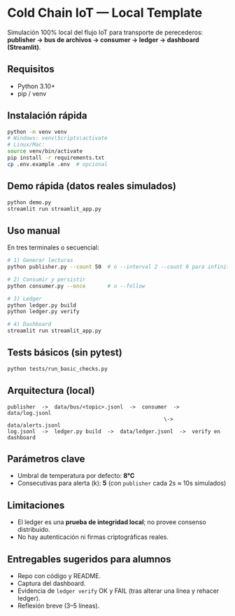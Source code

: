 
# Cold Chain IoT — Local Template

Simulación 100% local del flujo IoT para transporte de perecederos: **publisher → bus de archivos → consumer → ledger → dashboard (Streamlit)**.

## Requisitos
- Python 3.10+
- pip / venv

## Instalación rápida
```bash
python -m venv venv
# Windows: venv\Scripts\activate
# Linux/Mac:
source venv/bin/activate
pip install -r requirements.txt
cp .env.example .env  # opcional
```

## Demo rápida (datos reales simulados)
```bash
python demo.py
streamlit run streamlit_app.py
```

## Uso manual
En tres terminales o secuencial:
```bash
# 1) Generar lecturas
python publisher.py --count 50  # o --interval 2 --count 0 para infinito

# 2) Consumir y persistir
python consumer.py --once       # o --follow

# 3) Ledger
python ledger.py build
python ledger.py verify

# 4) Dashboard
streamlit run streamlit_app.py
```

## Tests básicos (sin pytest)
```bash
python tests/run_basic_checks.py
```

## Arquitectura (local)
```
publisher  ->  data/bus/<topic>.jsonl  ->  consumer  ->  data/log.jsonl
                                                  \->  data/alerts.jsonl
log.jsonl  ->  ledger.py build  ->  data/ledger.jsonl  ->  verify en dashboard
```

## Parámetros clave
- Umbral de temperatura por defecto: **8°C**
- Consecutivas para alerta (k): **5** (con `publisher` cada 2s ≈ 10s simulados)

## Limitaciones
- El ledger es una **prueba de integridad local**; no provee consenso distribuido.
- No hay autenticación ni firmas criptográficas reales.

## Entregables sugeridos para alumnos
- Repo con código y README.
- Captura del dashboard.
- Evidencia de `ledger verify` OK y FAIL (tras alterar una línea y rehacer ledger).
- Reflexión breve (3–5 líneas).
